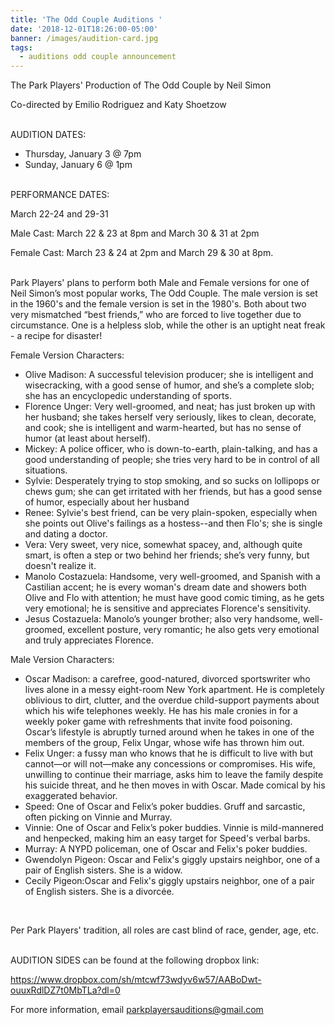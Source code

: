 ```yaml
---
title: 'The Odd Couple Auditions '
date: '2018-12-01T18:26:00-05:00'
banner: /images/audition-card.jpg
tags:
  - auditions odd couple announcement
---
```

The Park Players' Production of The Odd Couple by Neil Simon

Co-directed by Emilio Rodriguez and Katy Shoetzow

<br>
AUDITION DATES: 

* Thursday, January 3 @ 7pm
* Sunday, January 6 @ 1pm

<br>
PERFORMANCE DATES:

March 22-24 and 29-31 

Male Cast: March 22 & 23 at 8pm and March 30 & 31 at 2pm

Female Cast: March 23 & 24 at 2pm and March 29 & 30 at 8pm.

<br>
Park Players' plans to perform both Male and Female versions for one of Neil Simon’s most popular works, The Odd Couple. The male version is set in the 1960's and the female version is set in the 1980's. Both about two very mismatched “best friends,” who are forced to live together due to circumstance. One is a helpless slob, while the other is an uptight neat freak - a recipe for disaster! 

Female Version Characters: 

* Olive Madison: A successful television producer; she is intelligent and wisecracking, with a good sense of humor, and she’s a complete slob; she has an encyclopedic understanding of sports.
* Florence Unger: Very well-groomed, and neat; has just broken up with her husband; she takes herself very seriously, likes to clean, decorate, and cook; she is intelligent and warm-hearted, but has no sense of humor (at least about herself).
* Mickey: A police officer, who is down-to-earth, plain-talking, and has a good understanding of people; she tries very hard to be in control of all situations.
* Sylvie: Desperately trying to stop smoking, and so sucks on lollipops or chews gum; she can get irritated with her friends, but has a good sense of humor, especially about her husband
* Renee: Sylvie's best friend, can be very plain-spoken, especially when she points out Olive's failings as a hostess--and then Flo's; she is single and dating a doctor.
* Vera: Very sweet, very nice, somewhat spacey, and, although quite smart, is often a step or two behind her friends; she’s very funny, but doesn't realize it.
* Manolo Costazuela: Handsome, very well-groomed, and Spanish with a Castilian accent; he is every woman's dream date and showers both Olive and Flo with attention; he must have good comic timing, as he gets very emotional; he is sensitive and appreciates Florence's sensitivity.
* Jesus Costazuela: Manolo’s younger brother; also very handsome, well-groomed, excellent posture, very romantic; he also gets very emotional and truly appreciates Florence.

Male Version Characters: 

* Oscar Madison: a carefree, good-natured, divorced sportswriter who lives alone in a messy eight-room New York apartment. He is completely oblivious to dirt, clutter, and the overdue child-support payments about which his wife telephones weekly. He has his male cronies in for a weekly poker game with refreshments that invite food poisoning. Oscar’s lifestyle is abruptly turned around when he takes in one of the members of the group, Felix Ungar, whose wife has thrown him out. 
* Felix Unger: a fussy man who knows that he is difficult to live with but cannot—or will not—make any concessions or compromises. His wife, unwilling to continue their marriage, asks him to leave the family despite his suicide threat, and he then moves in with Oscar. Made comical by his exaggerated behavior.
* Speed: One of Oscar and Felix’s poker buddies. Gruff and sarcastic, often picking on Vinnie and Murray. 
* Vinnie: One of Oscar and Felix’s poker buddies. Vinnie is mild-mannered and henpecked, making him an easy target
  for Speed's verbal barbs.
* Murray: A NYPD policeman, one of Oscar and Felix's poker buddies. 
* Gwendolyn Pigeon: Oscar and Felix's giggly upstairs neighbor, one of a pair of English sisters. She is a widow.
* Cecily Pigeon:Oscar and Felix's giggly upstairs neighbor, one of a pair of English sisters. She is a divorcée.

<br>

Per Park Players' tradition, all roles are cast blind of race, gender, age, etc.

<br>
AUDITION SIDES can be found at the following dropbox link: 

<https://www.dropbox.com/sh/mtcwf73wdyv6w57/AABoDwt-ouuxRdlDZ7t0MbTLa?dl=0>

For more information, email parkplayersauditions@gmail.com
